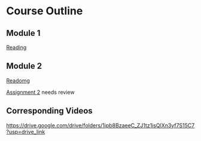 # Course Outline

## Module 1

[Reading](../curriculum/module_1/)

## Module 2

[Readomg](../curriculum/module_2/)

[Assignment 2](../rust-for-bitcoiners-self-learning/assignments/a2/) needs review

## Corresponding Videos

https://drive.google.com/drive/folders/1ipb8BzaeeC_ZJ1tz1isQlXn3yf7S15C7?usp=drive_link
